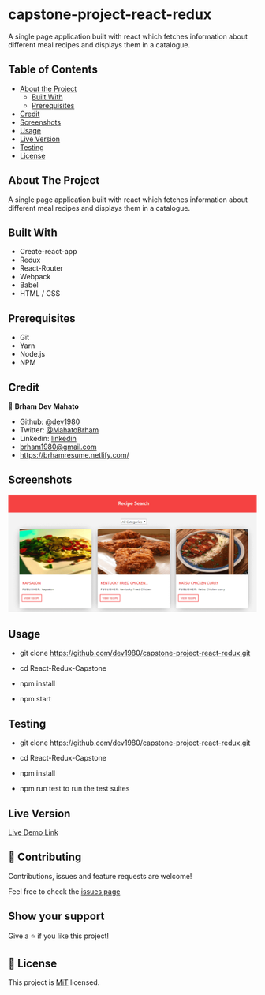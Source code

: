 # capstone-project-react-redux
A single page application built with react which fetches information about different meal recipes and displays them in a catalogue.
<!-- TABLE OF CONTENTS -->
## Table of Contents

* [About the Project](#about-the-project)
  * [Built With](#built-with)
  * [Prerequisites](#prerequisites)
* [Credit](#credit)
* [Screenshots](#screenshots)
* [Usage](#usage)
* [Live Version](#live-version)
* [Testing](#testing)
* [License](#license)


## About The Project

A single page application built with react which fetches information about different meal recipes and displays them in a catalogue.

## Built With

- Create-react-app
- Redux
- React-Router
- Webpack
- Babel
- HTML / CSS

## Prerequisites
 - Git
 - Yarn
 - Node.js
 - NPM

## Credit

👤 **Brham Dev Mahato**

-   Github: [@dev1980](https://github.com/dev1980)
-   Twitter: [@MahatoBrham](https://twitter.com/MahatoBrham)
-   Linkedin: [linkedin](https://www.linkedin.com/in/dev1980/)
-   <brham1980@gmail.com>
-   <https://brhamresume.netlify.com/>

## Screenshots

<img src="public/screenshot.png" >

## Usage

- git clone https://github.com/dev1980/capstone-project-react-redux.git

- cd React-Redux-Capstone

- npm install

- npm start

## Testing

- git clone https://github.com/dev1980/capstone-project-react-redux.git

- cd React-Redux-Capstone

- npm install

- npm run test to run the test suites

## Live Version

[Live Demo Link](https://capstone-react-redux-app.herokuapp.com/)


## 🤝 Contributing

Contributions, issues and feature requests are welcome!

Feel free to check the [issues page](https://github.com/dev1980/capstone-project-react-redux/issues)

## Show your support

Give a ⭐️ if you like this project!

## 📝 License

This project is [MiT](https://opensource.org/licenses/MIT) licensed.

